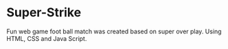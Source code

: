 # Super-Strike
Fun web game foot ball match was created based on super over play. Using HTML, CSS and Java Script.
